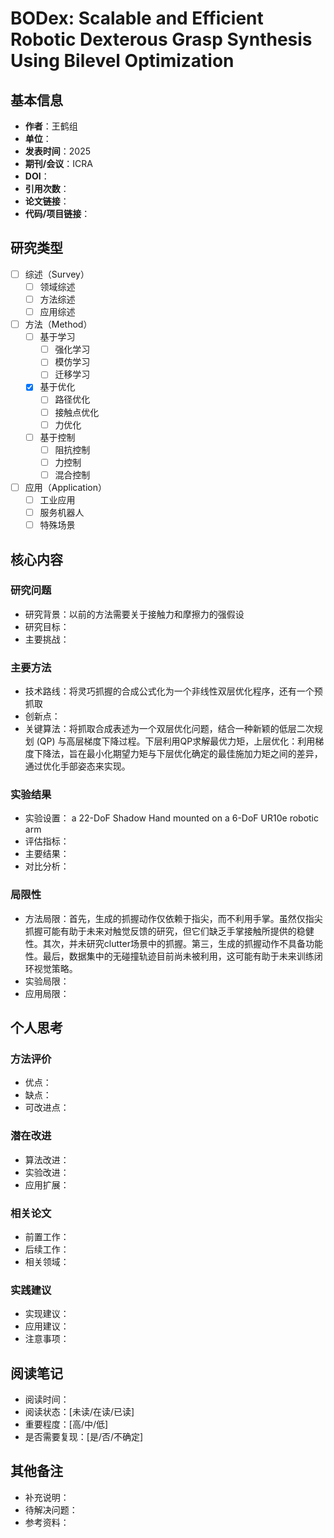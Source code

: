 # BODex: Scalable and Efficient Robotic Dexterous Grasp Synthesis Using Bilevel Optimization

## 基本信息
- **作者**：王鹤组
- **单位**：
- **发表时间**：2025
- **期刊/会议**：ICRA
- **DOI**：
- **引用次数**：
- **论文链接**：
- **代码/项目链接**：

## 研究类型
- [ ] 综述（Survey）
  - [ ] 领域综述
  - [ ] 方法综述
  - [ ] 应用综述
- [ ] 方法（Method）
  - [ ] 基于学习
    - [ ] 强化学习
    - [ ] 模仿学习
    - [ ] 迁移学习
  - [x] 基于优化
    - [ ] 路径优化
    - [ ] 接触点优化
    - [ ] 力优化
  - [ ] 基于控制
    - [ ] 阻抗控制
    - [ ] 力控制
    - [ ] 混合控制
- [ ] 应用（Application）
  - [ ] 工业应用
  - [ ] 服务机器人
  - [ ] 特殊场景

## 核心内容

### 研究问题
- 研究背景：以前的方法需要关于接触力和摩擦力的强假设
- 研究目标：
- 主要挑战：

### 主要方法
- 技术路线：将灵巧抓握的合成公式化为一个非线性双层优化程序，还有一个预抓取
- 创新点：
- 关键算法：将抓取合成表述为一个双层优化问题，结合一种新颖的低层二次规划 (QP) 与高层梯度下降过程。下层利用QP求解最优力矩，上层优化：利用梯度下降法，旨在最小化期望力矩与下层优化确定的最佳施加力矩之间的差异，通过优化手部姿态来实现。

### 实验结果
- 实验设置： a 22-DoF Shadow Hand mounted on a 6-DoF UR10e robotic arm
- 评估指标：
- 主要结果：
- 对比分析：

### 局限性
- 方法局限：首先，生成的抓握动作仅依赖于指尖，而不利用手掌。虽然仅指尖抓握可能有助于未来对触觉反馈的研究，但它们缺乏手掌接触所提供的稳健性。其次，并未研究clutter场景中的抓握。第三，生成的抓握动作不具备功能性。最后，数据集中的无碰撞轨迹目前尚未被利用，这可能有助于未来训练闭环视觉策略。
- 实验局限：
- 应用局限：

## 个人思考

### 方法评价
- 优点：
- 缺点：
- 可改进点：

### 潜在改进
- 算法改进：
- 实验改进：
- 应用扩展：

### 相关论文
- 前置工作：
- 后续工作：
- 相关领域：

### 实践建议
- 实现建议：
- 应用建议：
- 注意事项：

## 阅读笔记
- 阅读时间：
- 阅读状态：[未读/在读/已读]
- 重要程度：[高/中/低]
- 是否需要复现：[是/否/不确定]

## 其他备注
- 补充说明：
- 待解决问题：
- 参考资料： 